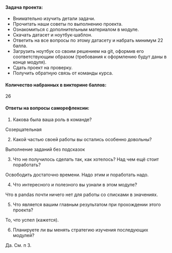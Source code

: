 #### Задача проекта: ####
- Внимательно изучить детали задачи.
- Прочитать наши советы по выполнению проекта.
- Ознакомиться с дополнительным материалом в модуле.
- Скачать датасет и ноутбук-шаблон.
- Ответить на все вопросы по этому датасету и набрать минимум 22 балла.
- Загрузить ноутбук со своим решением на git, оформив его соответствующим образом (требования к оформлению будут даны в конце модуля).
- Сдать проект на проверку.
- Получить обратную связь от команды курса.

#### Количество набранных в викторине баллов: ####
26

#### Ответы на вопросы саморефлексии: ####

1. Какова была ваша роль в команде?

Созерцательная

2. Какой частью своей работы вы остались особенно довольны?

Выполнение заданий без подсказок

3. Что не получилось сделать так, как хотелось? Над чем ещё стоит поработать?

Освободить достаточно времени. Надо этим и поработать надо.

4. Что интересного и полезного вы узнали в этом модуле?

Что в pandas почти ничего нет для работы со списками в значениях.

5. Что является вашим главным результатом при прохождении этого проекта?

То, что успел (кажется).

6. Планируете ли вы менять стратегию изучения последующих модулей?

Да. См. п 3.